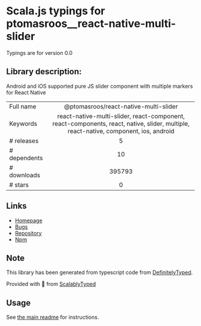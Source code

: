
# Scala.js typings for ptomasroos__react-native-multi-slider

Typings are for version 0.0

## Library description:
Android and iOS supported pure JS slider component with multiple markers for React Native

|                    |                 |
| ------------------ | :-------------: |
| Full name          | @ptomasroos/react-native-multi-slider |
| Keywords           | react-native-multi-slider, react-component, react-components, react, native, slider, multiple, react-native, component, ios, android |
| # releases         | 5 |
| # dependents       | 10 |
| # downloads        | 395793 |
| # stars            | 0 |

## Links
- [Homepage](https://github.com/ptomasroos/react-native-multi-slider#readme)
- [Bugs](https://github.com/ptomasroos/react-native-multi-slider/issues)
- [Repository](https://github.com/ptomasroos/react-native-multi-slider)
- [Npm](https://www.npmjs.com/package/%40ptomasroos%2Freact-native-multi-slider)
    


## Note
This library has been generated from typescript code from [DefinitelyTyped](https://definitelytyped.org).

Provided with :purple_heart: from [ScalablyTyped](https://github.com/oyvindberg/ScalablyTyped)

## Usage
See [the main readme](../../readme.md) for instructions.


